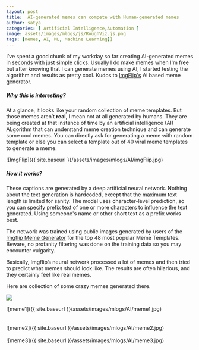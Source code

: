 ```yaml
---
layout: post
title:  AI-generated memes can compete with Human-generated memes
author: satya
categories: [ Artificial Intelligence,Automation ]
image: assets/images/mlogs/js/RoughViz.js.png
tags: [memes, AI, ML, Machine Learning]]
---
```


I’ve spent a good chunk of my workday so far creating AI-generated memes in seconds with just simple clicks. Usually I do make memes when I'm free but after knowing that I can generate memes using AI, I started testing the algorithm and results as pretty cool. Kudos to [ImgFlip's](https://imgflip.com/ai-meme) Ai based meme generator. 


##### Why this is interesting?
At a glance, it looks like your random collection of meme templates. But those memes aren’t **real**, I mean not at all generated by humans. They are being created at that instance of time by an artificial intelligence (AI) ALgorithm that can understand meme creation technique and can generate some cool memes. You can directly ask for generating a meme with random template or else you can select a template out of 40 viral meme templates to generate a meme.

![ImgFlip]({{ site.baseurl }}/assets/images/mlogs/AI/imgFlip.jpg)

##### How it works?

These captions are generated by a deep artificial neural network. Nothing about the text generation is hardcoded, except that the maximum text length is limited for sanity. The model uses character-level prediction, so you can specify prefix text of one or more characters to influence the text generated. Using someone's name or other short text as a prefix works best.

The network was trained using public images generated by users of the [Imgflip Meme Generator](https://imgflip.com/memegenerator) for the top 48 most popular Meme Templates. Beware, no profanity filtering was done on the training data so you may encounter vulgarity.

Basically, Imgflip’s neural network processed a lot of memes and then tried to predict what memes should look like. The results are often hilarious, and they certainly feel like real memes.

Here are collection of some crazy memes generated there.

<a href="https://imgflip.com/i/40ulhn"><img src="https://i.imgflip.com/40ulhn.jpg" /></a>

![meme1]({{ site.baseurl }}/assets/images/mlogs/AI/meme1.jpg)      
<br/>       
![meme2]({{ site.baseurl }}/assets/images/mlogs/AI/meme2.jpg)     
<br/>
![meme3]({{ site.baseurl }}/assets/images/mlogs/AI/meme3.jpg)  